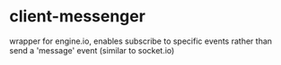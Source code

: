 # client-messenger
wrapper for engine.io, enables subscribe to specific events rather than send a 'message' event (similar to socket.io)
